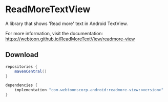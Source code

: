# ReadMoreTextView

A library that shows 'Read more' text in Android TextView.

For more information, visit the documentation: https://webtoon.github.io/ReadMoreTextView/readmore-view

## Download

```groovy
repositories {
    mavenCentral()
}

dependencies {
    implementation "com.webtoonscorp.android:readmore-view:<version>"
}
```
